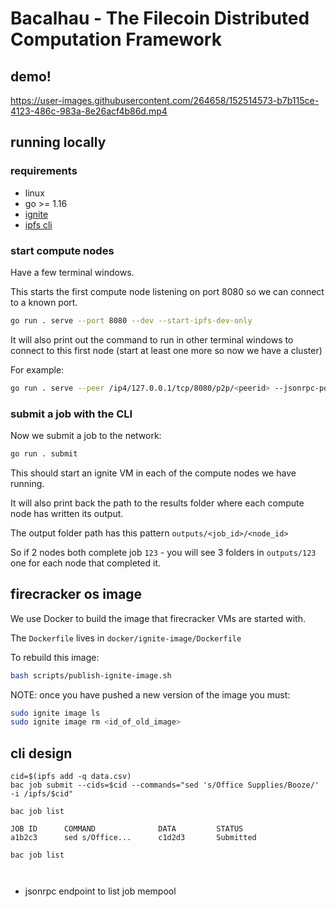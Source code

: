 # Bacalhau - The Filecoin Distributed Computation Framework

## demo!

https://user-images.githubusercontent.com/264658/152514573-b7b115ce-4123-486c-983a-8e26acf4b86d.mp4

## running locally

### requirements

 * linux
 * go >= 1.16
 * [ignite](https://ignite.readthedocs.io/en/stable/installation/)
 * [ipfs cli](https://github.com/ipfs/go-ipfs#install-prebuilt-binaries)

### start compute nodes

Have a few terminal windows.

This starts the first compute node listening on port 8080 so we can connect to a known port.

```bash
go run . serve --port 8080 --dev --start-ipfs-dev-only
```

It will also print out the command to run in other terminal windows to connect to this first node (start at least one more so now we have a cluster)

For example:

```bash
go run . serve --peer /ip4/127.0.0.1/tcp/8080/p2p/<peerid> --jsonrpc-port <randomport> --start-ipfs-dev-only
```

### submit a job with the CLI

Now we submit a job to the network:

```bash
go run . submit
```

This should start an ignite VM in each of the compute nodes we have running.

It will also print back the path to the results folder where each compute node has written its output.

The output folder path has this pattern `outputs/<job_id>/<node_id>`

So if 2 nodes both complete job `123` - you will see 3 folders in `outputs/123` one for each node that completed it.

## firecracker os image

We use Docker to build the image that firecracker VMs are started with.

The `Dockerfile` lives in `docker/ignite-image/Dockerfile`

To rebuild this image:

```bash
bash scripts/publish-ignite-image.sh
```

NOTE: once you have pushed a new version of the image you must:

```bash
sudo ignite image ls
sudo ignite image rm <id_of_old_image>
```


## cli design

```
cid=$(ipfs add -q data.csv)
bac job submit --cids=$cid --commands="sed 's/Office Supplies/Booze/' -i /ipfs/$cid"
```

```
bac job list
```

```
JOB ID      COMMAND              DATA         STATUS
a1b2c3      sed s/Office...      c1d2d3       Submitted
```
```
bac job list



```

* jsonrpc endpoint to list job mempool